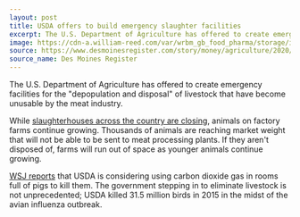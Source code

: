 ```yaml
---
layout: post
title: USDA offers to build emergency slaughter facilities
excerpt: The U.S. Department of Agriculture has offered to create emergency facilities for the "depopulation and disposal" of livestock that have become unusable by the meat industry.
image: https://cdn-a.william-reed.com/var/wrbm_gb_food_pharma/storage/images/publications/food-beverage-nutrition/globalmeatnews.com/headlines/livestock/china-processors-create-giant-pig-farm/7983788-1-eng-GB/China-processors-create-giant-pig-farm_wrbm_large.jpg
source: https://www.desmoinesregister.com/story/money/agriculture/2020/04/25/coronavirus-pork-producers-loss-of-processors-usda-depopulate-herds/3026312001/
source_name: Des Moines Register
---
```


The U.S. Department of Agriculture has offered to create emergency facilities for the "depopulation and disposal" of livestock that have become unusable by the meat industry.

While [slaughterhouses across the country are closing](https://cleanmeat.news/posts/2020/apr/1), animals on factory farms continue growing. Thousands of animals are reaching market weight that will not be able to be sent to meat processing plants. If they aren't disposed of, farms will run out of space as younger animals continue growing.

[WSJ reports](https://www.wsj.com/articles/pork-industry-usda-discuss-euthanizing-hogs-after-coronavirus-closes-plants-11588015611) that USDA is considering using carbon dioxide gas in rooms full of pigs to kill them. The government stepping in to eliminate livestock is not unprecedented; USDA killed 31.5 million birds in 2015 in the midst of the avian influenza outbreak.
